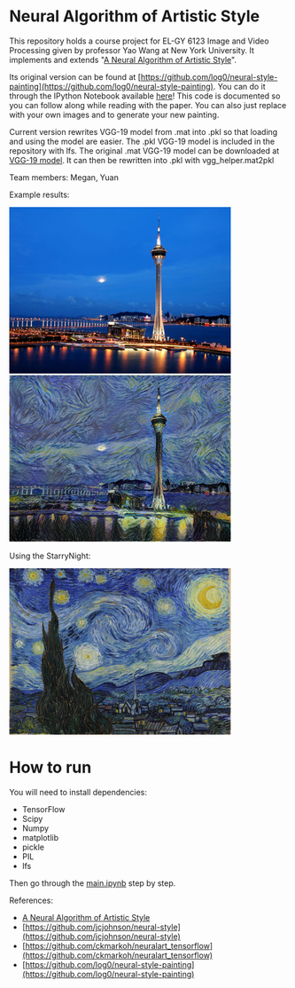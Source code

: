 # Neural Algorithm of Artistic Style #

This repository holds a course project for EL-GY 6123 Image and Video Processing given by professor Yao Wang at New York University. 
It implements and extends "[A Neural Algorithm of Artistic Style](http://arxiv.org/abs/1508.06576)".

Its original version can be found at [https://github.com/log0/neural-style-painting](https://github.com/log0/neural-style-painting). 
You can do it through the IPython Notebook available [here](./main.ipynb)! 
This code is documented so you can follow along while reading with the paper. 
You can also just replace with your own images and to generate your new painting.

Current version rewrites VGG-19 model from .mat into .pkl so that loading and using the model are easier. 
The .pkl VGG-19 model is included in the repository with lfs.
The original .mat VGG-19 model can be downloaded at [VGG-19 model](http://www.vlfeat.org/matconvnet/models/imagenet-vgg-verydeep-19.mat).
It can then be rewritten into .pkl with vgg_helper.mat2pkl

Team members: Megan, Yuan

Example results:

<img src="images/Macau.jpg" width="400px" height="300px" />
<img src="images/output-macau/4900 - final.png" width="400px" height="300px" />

Using the StarryNight:

<img src="images/StarryNight.jpg" width="400px" height="300px" />

# How to run

You will need to install dependencies:

- TensorFlow
- Scipy
- Numpy
- matplotlib
- pickle
- PIL
- lfs



Then go through the [main.ipynb](./main.ipynb) step by step.

References:
- [A Neural Algorithm of Artistic Style](http://arxiv.org/abs/1508.06576)
- [https://github.com/jcjohnson/neural-style](https://github.com/jcjohnson/neural-style)
- [https://github.com/ckmarkoh/neuralart_tensorflow](https://github.com/ckmarkoh/neuralart_tensorflow)
- [https://github.com/log0/neural-style-painting](https://github.com/log0/neural-style-painting)

